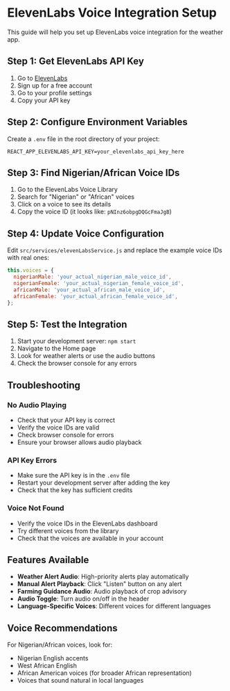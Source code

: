 # ElevenLabs Voice Integration Setup

This guide will help you set up ElevenLabs voice integration for the weather app.

## Step 1: Get ElevenLabs API Key

1. Go to [ElevenLabs](https://elevenlabs.io/)
2. Sign up for a free account
3. Go to your profile settings
4. Copy your API key

## Step 2: Configure Environment Variables

Create a `.env` file in the root directory of your project:

```env
REACT_APP_ELEVENLABS_API_KEY=your_elevenlabs_api_key_here
```

## Step 3: Find Nigerian/African Voice IDs

1. Go to the ElevenLabs Voice Library
2. Search for "Nigerian" or "African" voices
3. Click on a voice to see its details
4. Copy the voice ID (it looks like: `pNInz6obpgDQGcFmaJgB`)

## Step 4: Update Voice Configuration

Edit `src/services/elevenLabsService.js` and replace the example voice IDs with real ones:

```javascript
this.voices = {
  nigerianMale: 'your_actual_nigerian_male_voice_id',
  nigerianFemale: 'your_actual_nigerian_female_voice_id',
  africanMale: 'your_actual_african_male_voice_id',
  africanFemale: 'your_actual_african_female_voice_id',
};
```

## Step 5: Test the Integration

1. Start your development server: `npm start`
2. Navigate to the Home page
3. Look for weather alerts or use the audio buttons
4. Check the browser console for any errors

## Troubleshooting

### No Audio Playing
- Check that your API key is correct
- Verify the voice IDs are valid
- Check browser console for errors
- Ensure your browser allows audio playback

### API Key Errors
- Make sure the API key is in the `.env` file
- Restart your development server after adding the key
- Check that the key has sufficient credits

### Voice Not Found
- Verify the voice IDs in the ElevenLabs dashboard
- Try different voices from the library
- Check that the voices are available in your account

## Features Available

- **Weather Alert Audio**: High-priority alerts play automatically
- **Manual Alert Playback**: Click "Listen" button on any alert
- **Farming Guidance Audio**: Audio playback of crop advisory
- **Audio Toggle**: Turn audio on/off in the header
- **Language-Specific Voices**: Different voices for different languages

## Voice Recommendations

For Nigerian/African voices, look for:
- Nigerian English accents
- West African English
- African American voices (for broader African representation)
- Voices that sound natural in local languages 